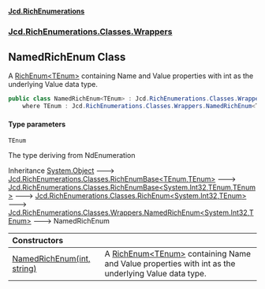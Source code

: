 #### [Jcd.RichEnumerations](index.md 'index')

### [Jcd.RichEnumerations.Classes.Wrappers](Jcd.RichEnumerations.Classes.Wrappers.md 'Jcd.RichEnumerations.Classes.Wrappers')

## NamedRichEnum<TEnum> Class

A [RichEnum&lt;TEnum&gt;](Jcd.RichEnumerations.Classes.RichEnum_TEnum_.md 'Jcd.RichEnumerations.Classes.RichEnum<TEnum>') containing Name and Value properties with int as the underlying Value data type.

```csharp
public class NamedRichEnum<TEnum> : Jcd.RichEnumerations.Classes.Wrappers.NamedRichEnum<int, TEnum>
    where TEnum : Jcd.RichEnumerations.Classes.Wrappers.NamedRichEnum<TEnum>, System.IEquatable<TEnum>
```

#### Type parameters

<a name='Jcd.RichEnumerations.Classes.Wrappers.NamedRichEnum_TEnum_.TEnum'></a>

`TEnum`

The type deriving from NdEnumeration

Inheritance [System.Object](https://docs.microsoft.com/en-us/dotnet/api/System.Object 'System.Object') &#129106; [Jcd.RichEnumerations.Classes.RichEnumBase&lt;](Jcd.RichEnumerations.Classes.RichEnumBase_TEnumeration,TEnumeratedItem_.md 'Jcd.RichEnumerations.Classes.RichEnumBase<TEnumeration,TEnumeratedItem>')[TEnum](Jcd.RichEnumerations.Classes.Wrappers.NamedRichEnum_TEnum_.md#Jcd.RichEnumerations.Classes.Wrappers.NamedRichEnum_TEnum_.TEnum 'Jcd.RichEnumerations.Classes.Wrappers.NamedRichEnum<TEnum>.TEnum')[,](Jcd.RichEnumerations.Classes.RichEnumBase_TEnumeration,TEnumeratedItem_.md 'Jcd.RichEnumerations.Classes.RichEnumBase<TEnumeration,TEnumeratedItem>')[TEnum](Jcd.RichEnumerations.Classes.Wrappers.NamedRichEnum_TEnum_.md#Jcd.RichEnumerations.Classes.Wrappers.NamedRichEnum_TEnum_.TEnum 'Jcd.RichEnumerations.Classes.Wrappers.NamedRichEnum<TEnum>.TEnum')[&gt;](Jcd.RichEnumerations.Classes.RichEnumBase_TEnumeration,TEnumeratedItem_.md 'Jcd.RichEnumerations.Classes.RichEnumBase<TEnumeration,TEnumeratedItem>') &#129106; [Jcd.RichEnumerations.Classes.RichEnumBase&lt;](Jcd.RichEnumerations.Classes.RichEnumBase_TValue,TEnumeration,TEnumeratedItem_.md 'Jcd.RichEnumerations.Classes.RichEnumBase<TValue,TEnumeration,TEnumeratedItem>')[System.Int32](https://docs.microsoft.com/en-us/dotnet/api/System.Int32 'System.Int32')[,](Jcd.RichEnumerations.Classes.RichEnumBase_TValue,TEnumeration,TEnumeratedItem_.md 'Jcd.RichEnumerations.Classes.RichEnumBase<TValue,TEnumeration,TEnumeratedItem>')[TEnum](Jcd.RichEnumerations.Classes.Wrappers.NamedRichEnum_TEnum_.md#Jcd.RichEnumerations.Classes.Wrappers.NamedRichEnum_TEnum_.TEnum 'Jcd.RichEnumerations.Classes.Wrappers.NamedRichEnum<TEnum>.TEnum')[,](Jcd.RichEnumerations.Classes.RichEnumBase_TValue,TEnumeration,TEnumeratedItem_.md 'Jcd.RichEnumerations.Classes.RichEnumBase<TValue,TEnumeration,TEnumeratedItem>')[TEnum](Jcd.RichEnumerations.Classes.Wrappers.NamedRichEnum_TEnum_.md#Jcd.RichEnumerations.Classes.Wrappers.NamedRichEnum_TEnum_.TEnum 'Jcd.RichEnumerations.Classes.Wrappers.NamedRichEnum<TEnum>.TEnum')[&gt;](Jcd.RichEnumerations.Classes.RichEnumBase_TValue,TEnumeration,TEnumeratedItem_.md 'Jcd.RichEnumerations.Classes.RichEnumBase<TValue,TEnumeration,TEnumeratedItem>') &#129106; [Jcd.RichEnumerations.Classes.RichEnum&lt;](Jcd.RichEnumerations.Classes.RichEnum_TValue,TEnum_.md 'Jcd.RichEnumerations.Classes.RichEnum<TValue,TEnum>')[System.Int32](https://docs.microsoft.com/en-us/dotnet/api/System.Int32 'System.Int32')[,](Jcd.RichEnumerations.Classes.RichEnum_TValue,TEnum_.md 'Jcd.RichEnumerations.Classes.RichEnum<TValue,TEnum>')[TEnum](Jcd.RichEnumerations.Classes.Wrappers.NamedRichEnum_TEnum_.md#Jcd.RichEnumerations.Classes.Wrappers.NamedRichEnum_TEnum_.TEnum 'Jcd.RichEnumerations.Classes.Wrappers.NamedRichEnum<TEnum>.TEnum')[&gt;](Jcd.RichEnumerations.Classes.RichEnum_TValue,TEnum_.md 'Jcd.RichEnumerations.Classes.RichEnum<TValue,TEnum>') &#129106; [Jcd.RichEnumerations.Classes.Wrappers.NamedRichEnum&lt;](Jcd.RichEnumerations.Classes.Wrappers.NamedRichEnum_TValue,TEnum_.md 'Jcd.RichEnumerations.Classes.Wrappers.NamedRichEnum<TValue,TEnum>')[System.Int32](https://docs.microsoft.com/en-us/dotnet/api/System.Int32 'System.Int32')[,](Jcd.RichEnumerations.Classes.Wrappers.NamedRichEnum_TValue,TEnum_.md 'Jcd.RichEnumerations.Classes.Wrappers.NamedRichEnum<TValue,TEnum>')[TEnum](Jcd.RichEnumerations.Classes.Wrappers.NamedRichEnum_TEnum_.md#Jcd.RichEnumerations.Classes.Wrappers.NamedRichEnum_TEnum_.TEnum 'Jcd.RichEnumerations.Classes.Wrappers.NamedRichEnum<TEnum>.TEnum')[&gt;](Jcd.RichEnumerations.Classes.Wrappers.NamedRichEnum_TValue,TEnum_.md 'Jcd.RichEnumerations.Classes.Wrappers.NamedRichEnum<TValue,TEnum>') &#129106; NamedRichEnum<TEnum>

| Constructors                                                                                                                                                                                                  |                                                                                                                                                                                                            |
|:--------------------------------------------------------------------------------------------------------------------------------------------------------------------------------------------------------------|:-----------------------------------------------------------------------------------------------------------------------------------------------------------------------------------------------------------|
| [NamedRichEnum(int, string)](Jcd.RichEnumerations.Classes.Wrappers.NamedRichEnum_TEnum_.NamedRichEnum(int,string).md 'Jcd.RichEnumerations.Classes.Wrappers.NamedRichEnum<TEnum>.NamedRichEnum(int, string)') | A [RichEnum&lt;TEnum&gt;](Jcd.RichEnumerations.Classes.RichEnum_TEnum_.md 'Jcd.RichEnumerations.Classes.RichEnum<TEnum>') containing Name and Value properties with int as the underlying Value data type. |
